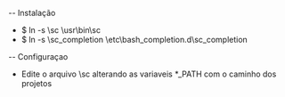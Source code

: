 -- Instalação

- $ ln -s <path do project_sc>\sc \usr\bin\sc
- $ ln -s <path do project_sc>\sc_completion \etc\bash_completion.d\sc_completion

-- Configuraçao

- Edite o arquivo <path do project_sc>\sc alterando as variaveis *_PATH com o caminho dos projetos
